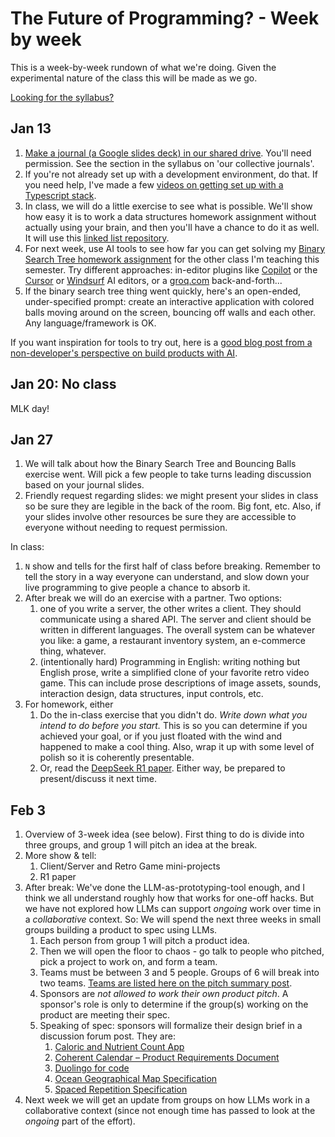 # The Future of Programming? - Week by week

This is a week-by-week rundown of what we're doing. Given the experimental
nature of the class this will be made as we go.

[Looking for the syllabus?](SYLLABUS.md)

## Jan 13

1. [Make a journal (a Google slides deck) in our shared
   drive](https://drive.google.com/drive/folders/1ffZHWLzqzBFL4z_9rktCp_hEKaNoXjpI?usp=drive_link).
   You'll need permission. See the section in the syllabus on 'our collective
   journals'.
2. If you're not already set up with a development environment, do that. If you
   need help, I've made a few [videos on getting set up with a Typescript
   stack](https://www.youtube.com/watch?v=f91OdNKQ1SE&list=PLAuBm-v5PQFd0yCKW7rJ4_CHFbBdBdie0).
3. In class, we will do a little exercise to see what is possible. We'll show
   how easy it is to work a data structures homework assignment without actually
   using your brain, and then you'll have a chance to do it as well. It will use
   this [linked list
   repository](https://github.com/johnsogg/typescript-linked-lists).
4. For next week, use AI tools to see how far you can get solving my [Binary
   Search Tree homework assignment](https://github.com/johnsogg/bst) for the
   other class I'm teaching this semester. Try different approaches: in-editor
   plugins like [Copilot](https://github.com/features/copilot) or the
   [Cursor](https://www.cursor.com/) or [Windsurf](https://codeium.com/windsurf)
   AI editors, or a [groq.com](https://groq.com) back-and-forth...
5. If the binary search tree thing went quickly, here's an open-ended,
   under-specified prompt: create an interactive application with colored balls
   moving around on the screen, bouncing off walls and each other. Any
   language/framework is OK.

If you want inspiration for tools to try out, here is a [good blog post from a
non-developer's perspective on build products with
AI](https://www.lennysnewsletter.com/p/a-guide-to-ai-prototyping-for-product).

## Jan 20: No class

MLK day!

## Jan 27

1. We will talk about how the Binary Search Tree and Bouncing Balls exercise
   went. Will pick a few people to take turns leading discussion based on your
   journal slides.
2. Friendly request regarding slides: we might present your slides in class so be sure they are legible in the back of the room. Big font, etc. Also, if your slides involve other resources be sure they are accessible to everyone without needing to request permission.

In class:

1. `N` show and tells for the first half of class before breaking. Remember to tell the story in a way everyone can understand, and slow down your live programming to give people a chance to absorb it.
2. After break we will do an exercise with a partner. Two options:
   1. one of you write a server, the other writes a client. They should communicate using a shared API. The server and client should be written in different languages. The overall system can be whatever you like: a game, a restaurant inventory system, an e-commerce thing, whatever.
   2. (intentionally hard) Programming in English: writing nothing but English prose, write a simplified clone of your favorite retro video game. This can include prose descriptions of image assets, sounds, interaction design, data structures, input controls, etc.
3. For homework, either
   1. Do the in-class exercise that you didn't do. _Write down what you intend to do before you start._ This is so you can determine if you achieved your goal, or if you just floated with the wind and happened to make a cool thing. Also, wrap it up with some level of polish so it is coherently presentable.
   2. Or, read the [DeepSeek R1 paper](https://arxiv.org/abs/2501.12948). Either way, be prepared to present/discuss it next time.

## Feb 3

1. Overview of 3-week idea (see below). First thing to do is divide into three groups, and group 1 will pitch an idea at the break.
2. More show & tell:
   1. Client/Server and Retro Game mini-projects
   2. R1 paper
3. After break: We've done the LLM-as-prototyping-tool enough, and I think we all understand roughly how that works for one-off hacks. But we have not explored how LLMs can support _ongoing_ work over time in a _collaborative_ context. So: We will spend the next three weeks in small groups building a product to spec using LLMs.
   1. Each person from group 1 will pitch a product idea. 
   2. Then we will open the floor to chaos - go talk to people who pitched, pick a project to work on, and form a team.
   3. Teams must be between 3 and 5 people. Groups of 6 will break into two teams. [Teams are listed here on the pitch summary post](https://github.com/johnsogg/future-of-programming/discussions/5).
   4. Sponsors are _not allowed to work their own product pitch_. A sponsor's role is only to determine if the group(s) working on the product are meeting their spec.
   5. Speaking of spec: sponsors will formalize their design brief in a discussion forum post. They are:
      1. [Caloric and Nutrient Count App](https://github.com/johnsogg/future-of-programming/discussions/10)
      2. [Coherent Calendar – Product Requirements Document](https://github.com/johnsogg/future-of-programming/discussions/9)
      3. [Duolingo for code](https://github.com/johnsogg/future-of-programming/discussions/8)
      4. [Ocean Geographical Map Specification](https://github.com/johnsogg/future-of-programming/discussions/7)
      5. [Spaced Repetition Specification](https://github.com/johnsogg/future-of-programming/discussions/6)
4. Next week we will get an update from groups on how LLMs work in a collaborative context (since not enough time has passed to look at the _ongoing_ part of the effort).
